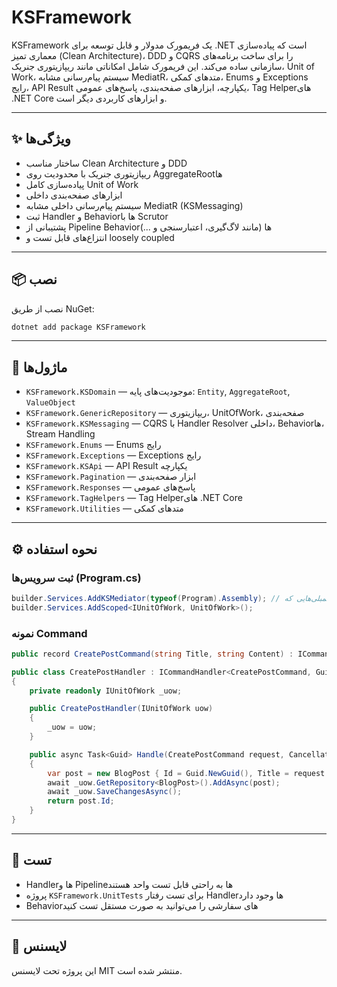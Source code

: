 # KSFramework

KSFramework یک فریمورک مدولار و قابل توسعه برای .NET است که پیاده‌سازی معماری تمیز (Clean Architecture)، DDD و CQRS را برای ساخت برنامه‌های سازمانی ساده می‌کند. این فریمورک شامل امکاناتی مانند ریپازیتوری جنریک، Unit of Work، سیستم پیام‌رسانی مشابه MediatR، متدهای کمکی، Enums و Exceptions رایج، API Result یکپارچه، ابزارهای صفحه‌بندی، پاسخ‌های عمومی، Tag Helperهای .NET Core و ابزارهای کاربردی دیگر است.

---

## ✨ ویژگی‌ها

- ساختار مناسب Clean Architecture و DDD
- ریپازیتوری جنریک با محدودیت روی AggregateRootها
- پیاده‌سازی کامل Unit of Work
- ابزارهای صفحه‌بندی داخلی
- سیستم پیام‌رسانی داخلی مشابه MediatR (KSMessaging)
- ثبت Handler و Behaviorها با Scrutor
- پشتیبانی از Pipeline Behaviorها (مانند لاگ‌گیری، اعتبارسنجی و ...)
- انتزاع‌های قابل تست و loosely coupled

---

## 📦 نصب

نصب از طریق NuGet:

```bash
dotnet add package KSFramework
```

---

## 🧰 ماژول‌ها

- `KSFramework.KSDomain` — موجودیت‌های پایه: `Entity`, `AggregateRoot`, `ValueObject`
- `KSFramework.GenericRepository` — ریپازیتوری، UnitOfWork، صفحه‌بندی
- `KSFramework.KSMessaging` — CQRS با Handler Resolver داخلی، Behaviorها، Stream Handling
- `KSFramework.Enums` — Enums رایج
- `KSFramework.Exceptions` — Exceptions رایج
- `KSFramework.KSApi` — API Result یکپارچه
- `KSFramework.Pagination` — ابزار صفحه‌بندی
- `KSFramework.Responses` — پاسخ‌های عمومی
- `KSFramework.TagHelpers` — Tag Helperهای .NET Core
- `KSFramework.Utilities` — متدهای کمکی

---

## ⚙️ نحوه استفاده

### ثبت سرویس‌ها (Program.cs)

```csharp
builder.Services.AddKSMediator(typeof(Program).Assembly); // اسمبلی‌هایی که Handlerها در آن قرار دارند
builder.Services.AddScoped<IUnitOfWork, UnitOfWork>();
```

### نمونه Command

```csharp
public record CreatePostCommand(string Title, string Content) : ICommand<Guid>;

public class CreatePostHandler : ICommandHandler<CreatePostCommand, Guid>
{
    private readonly IUnitOfWork _uow;

    public CreatePostHandler(IUnitOfWork uow)
    {
        _uow = uow;
    }

    public async Task<Guid> Handle(CreatePostCommand request, CancellationToken cancellationToken)
    {
        var post = new BlogPost { Id = Guid.NewGuid(), Title = request.Title, Content = request.Content };
        await _uow.GetRepository<BlogPost>().AddAsync(post);
        await _uow.SaveChangesAsync();
        return post.Id;
    }
}
```

---

## 🧪 تست

- Handlerها و Pipelineها به راحتی قابل تست واحد هستند
- پروژه `KSFramework.UnitTests` برای تست رفتار Handlerها وجود دارد
- Behaviorهای سفارشی را می‌توانید به صورت مستقل تست کنید

---

## 📄 لایسنس

این پروژه تحت لایسنس MIT منتشر شده است.
